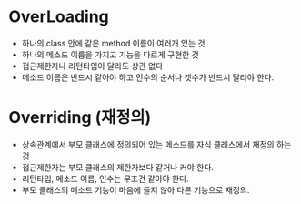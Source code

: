 # OverLoading

- 하나의 class 안에 같은 method 이름이 여러개 있는 것
- 하나의 메소드 이름을 가지고 기능을 다르게 구현한 것
- 접근제한자나 리턴타입이 달라도 상관 없다
- 메소드 이름은 반드시 같아야 하고 인수의 순서나 갯수가 반드시 달라야 한다.

# Overriding (재정의)

- 상속관계에서 부모 클래스에 정의되어 있는 메소드를 자식 클래스에서 재정의 하는 것
- 접근제한자는 부모 클래스의 제한자보다 같거나 커야 한다.
- 리턴타입, 메소드 이름, 인수는 무조건 같아야 한다.
- 부모 클래스의 메소드 기능이 마음에 들지 않아 다른 기능으로 재정의.
